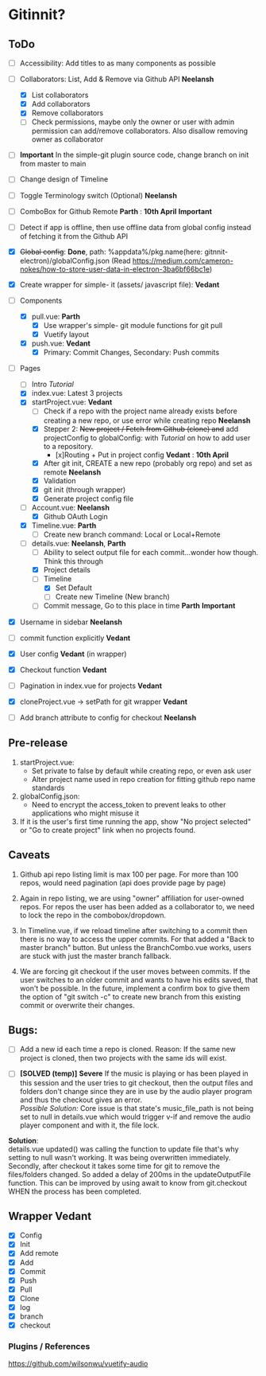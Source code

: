 # Gitinnit?

## ToDo

- [ ] Accessibility: Add titles to as many components as possible
- [ ] Collaborators: List, Add & Remove via Github API **Neelansh**

  - [x] List collaborators
  - [x] Add collaborators
  - [x] Remove collaborators
  - [ ] Check permissions, maybe only the owner or user with admin permission can add/remove collaborators. Also disallow removing owner as collaborator

- [ ] **Important** In the simple-git plugin source code, change branch on init from master to main
- [ ] Change design of Timeline
- [ ] Toggle Terminology switch (Optional) **Neelansh**
- [ ] ComboBox for Github Remote **Parth** : **10th April** **Important**
- [ ] Detect if app is offline, then use offline data from global config instead of fetching it from the Github API
- [x] ~~Global config~~: **Done**, path: %appdata%/pkg.name(here: gitnnit-electron)/globalConfig.json (Read https://medium.com/cameron-nokes/how-to-store-user-data-in-electron-3ba6bf66bc1e)

- [x] Create wrapper for simple- it (assets/ javascript file): **Vedant**
- [ ] Components
  - [x] pull.vue: **Parth**
    - [x] Use wrapper's simple- git module functions for git pull
    - [x] Vuetify layout
  - [x] push.vue: **Vedant**
    - [x] Primary: Commit Changes, Secondary: Push commits
- [ ] Pages

  - [ ] Intro _Tutorial_
  - [x] index.vue: Latest 3 projects
  - [x] startProject.vue: **Vedant**
    - [ ] Check if a repo with the project name already exists before creating a new repo, or use error while creating repo **Neelansh**
    - [x] Stepper 2: ~~New project / Fetch from Github (clone) and~~ add projectConfig to globalConfig: with _Tutorial_ on how to add user to a repository.
      - [x]Routing + Put in project config **Vedant** : **10th April**
    - [x] After git init, CREATE a new repo (probably org repo) and set as remote **Neelansh**
    - [x] Validation
    - [x] git init (through wrapper)
    - [x] Generate project config file
  - [ ] Account.vue: **Neelansh**
    - [x] Github OAuth Login
  - [x] Timeline.vue: **Parth**
    - [ ] Create new branch command: Local or Local+Remote
  - [ ] details.vue: **Neelansh**, **Parth**
    - [ ] Ability to select output file for each commit...wonder how though. Think this through
    - [x] Project details
    - [ ] Timeline
      - [x] Set Default
      - [ ] Create new Timeline (New branch)
    - [ ] Commit message, Go to this place in time **Parth** **Important**

- [x] Username in sidebar **Neelansh**
- [ ] commit function explicitly **Vedant**
- [x] User config **Vedant** (in wrapper)
- [x] Checkout function **Vedant**
- [ ] Pagination in index.vue for projects **Vedant**
- [x] cloneProject.vue -> setPath for git wrapper **Vedant**
- [ ] Add branch attribute to config for checkout **Neelansh**

## Pre-release

1. startProject.vue:
   - Set private to false by default while creating repo, or even ask user
   - Alter project name used in repo creation for fitting github repo name standards
2. globalConfig.json:
   - Need to encrypt the access_token to prevent leaks to other applications who might misuse it
3. If it is the user's first time running the app, show "No project selected" or "Go to create project" link when no projects found.

## Caveats

1. Github api repo listing limit is max 100 per page. For more than 100 repos, would need pagination (api does provide page by page)

2. Again in repo listing, we are using "owner" affiliation for user-owned repos. For repos the user has been added as a collaborator to, we need to lock the repo in the combobox/dropdown.

3. In Timeline.vue, if we reload timeline after switching to a commit then there is no way to access the upper commits. For that added a "Back to master branch" button. But unless the BranchCombo.vue works, users are stuck with just the master branch fallback.

4. We are forcing git checkout if the user moves between commits. If the user switches to an older commit and wants to have his
   edits saved, that won't be possible. In the future, implement a confirm box to give them the option of "git switch -c" to create
   new branch from this existing commit or overwrite their changes.

## Bugs:

- [ ] Add a new id each time a repo is cloned. Reason: If the same new project is cloned, then two projects with the same ids will exist.

- [ ] **[SOLVED (temp)]** **Severe** If the music is playing or has been played in this session and the user tries to git checkout, then the output files and folders don't change since they are in use by the audio player program and thus the checkout gives an error.  
       _Possible Solution:_ Core issue is that state's music_file_path is not being set to null in details.vue which would trigger v-if and remove
      the audio player component and with it, the file lock.

**Solution**:  
details.vue updated() was calling the function to update file that's why setting to null wasn't working. It was being overwritten immediately.  
Secondly, after checkout it takes some time for git to remove the files/folders changed. So added a delay of 200ms in the
updateOutputFile function. This can be improved by using await to know from git.checkout WHEN the process has been completed.

## Wrapper **Vedant**

- [x] Config
- [x] Init
- [x] Add remote
- [x] Add
- [x] Commit
- [x] Push
- [x] Pull
- [x] Clone
- [x] log
- [x] branch
- [x] checkout

### Plugins / References

https://github.com/wilsonwu/vuetify-audio

